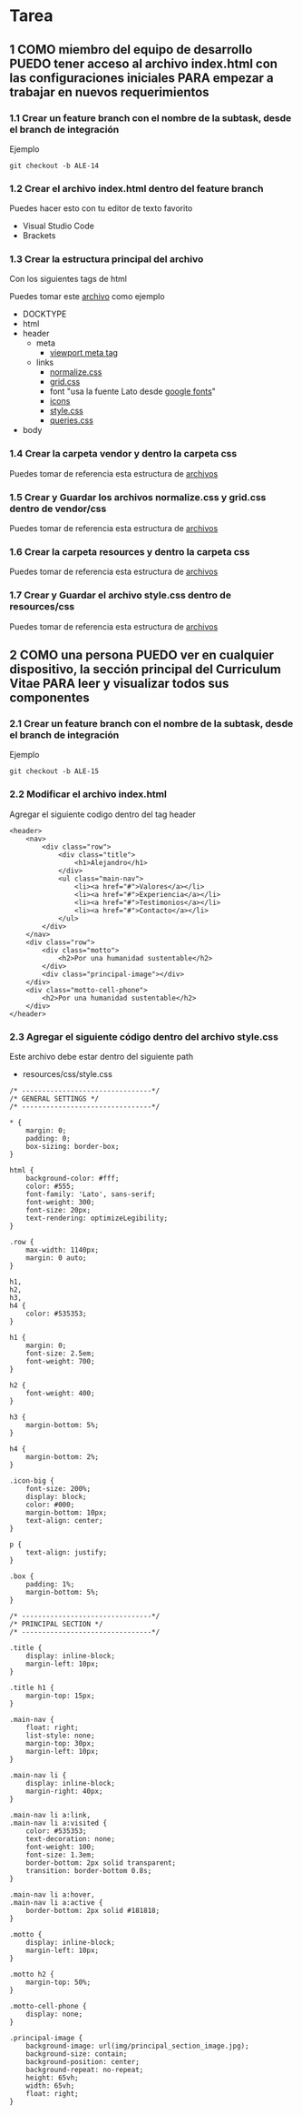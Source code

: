 # Tarea

## 1 COMO miembro del equipo de desarrollo PUEDO tener acceso al archivo index.html con las configuraciones iniciales PARA empezar a trabajar en nuevos requerimientos

### 1.1 Crear un feature branch con el nombre de la subtask, desde el branch de integración

Ejemplo

```
git checkout -b ALE-14
```

### 1.2 Crear el archivo index.html dentro del feature branch

Puedes hacer esto con tu editor de texto favorito

- Visual Studio Code
- Brackets

### 1.3 Crear la estructura principal del archivo

Con los siguientes tags de html

Puedes tomar este [archivo](https://github.com/alejandrobernalcollazos/abernal/blob/develop/index.html) como ejemplo

- DOCKTYPE
- html
- header
  - meta
    - [viewport meta tag](https://github.com/alejandrobernalcollazos/abernal/blob/develop/index.html)
  - links
    - [normalize.css](https://github.com/alejandrobernalcollazos/abernal/tree/develop/vendor/css)
    - [grid.css](https://github.com/alejandrobernalcollazos/abernal/tree/develop/vendor/css)
    - font "usa la fuente Lato desde [google fonts](https://fonts.google.com/)"
    - [icons](https://unpkg.com/ionicons@4.5.10-0/dist/css/ionicons.min.css)
    - [style.css](https://github.com/alejandrobernalcollazos/abernal/tree/develop/resources/css)
    - [queries.css](https://github.com/alejandrobernalcollazos/abernal/blob/develop/index.html)
- body

### 1.4 Crear la carpeta vendor y dentro la carpeta css

Puedes tomar de referencia esta estructura de [archivos](https://github.com/alejandrobernalcollazos/abernal/tree/develop)

### 1.5 Crear y Guardar los archivos normalize.css y grid.css dentro de vendor/css

Puedes tomar de referencia esta estructura de [archivos](https://github.com/alejandrobernalcollazos/abernal/tree/develop)

### 1.6 Crear la carpeta resources y dentro la carpeta css

Puedes tomar de referencia esta estructura de [archivos](https://github.com/alejandrobernalcollazos/abernal/tree/develop)

### 1.7 Crear y Guardar el archivo style.css dentro de resources/css

Puedes tomar de referencia esta estructura de [archivos](https://github.com/alejandrobernalcollazos/abernal/tree/develop)


## 2 COMO una persona PUEDO ver en cualquier dispositivo, la sección principal del Curriculum Vitae PARA leer y visualizar todos sus componentes

### 2.1 Crear un feature branch con el nombre de la subtask, desde el branch de integración

Ejemplo

```
git checkout -b ALE-15
```

### 2.2 Modificar el archivo index.html 

Agregar el siguiente codigo dentro del tag header

```
<header>
    <nav>
        <div class="row">
            <div class="title">
                <h1>Alejandro</h1>
            </div>
            <ul class="main-nav">
                <li><a href="#">Valores</a></li>
                <li><a href="#">Experiencia</a></li>
                <li><a href="#">Testimonios</a></li>
                <li><a href="#">Contacto</a></li>
            </ul>        
        </div>
    </nav>
    <div class="row">
        <div class="motto">
            <h2>Por una humanidad sustentable</h2>
        </div>
        <div class="principal-image"></div>
    </div>
    <div class="motto-cell-phone">
        <h2>Por una humanidad sustentable</h2>
    </div>
</header>
```

### 2.3 Agregar el siguiente código dentro del archivo style.css

Este archivo debe estar dentro del siguiente path

- resources/css/style.css

```
/* --------------------------------*/
/* GENERAL SETTINGS */
/* --------------------------------*/

* {
    margin: 0;
    padding: 0;
    box-sizing: border-box;
}

html {
    background-color: #fff;
    color: #555;
    font-family: 'Lato', sans-serif;
    font-weight: 300;
    font-size: 20px;
    text-rendering: optimizeLegibility;
}

.row {
    max-width: 1140px;
    margin: 0 auto;
}

h1,
h2,
h3,
h4 {
    color: #535353;
}

h1 {
    margin: 0;
    font-size: 2.5em;
    font-weight: 700;
}

h2 {
    font-weight: 400;
}

h3 {
    margin-bottom: 5%;
}

h4 {
    margin-bottom: 2%;
}

.icon-big {
    font-size: 200%;
    display: block;
    color: #000;
    margin-bottom: 10px;
    text-align: center;
}

p {
    text-align: justify;
}

.box {
    padding: 1%;
    margin-bottom: 5%;
}

/* --------------------------------*/
/* PRINCIPAL SECTION */
/* --------------------------------*/

.title {
    display: inline-block;
    margin-left: 10px;
}

.title h1 {
    margin-top: 15px;
}

.main-nav {
    float: right;
    list-style: none;
    margin-top: 30px;
    margin-left: 10px;
}

.main-nav li {
    display: inline-block;
    margin-right: 40px;
}

.main-nav li a:link,
.main-nav li a:visited {
    color: #535353;
    text-decoration: none;
    font-weight: 100;
    font-size: 1.3em;
    border-bottom: 2px solid transparent;
    transition: border-bottom 0.8s;
}

.main-nav li a:hover,
.main-nav li a:active {
    border-bottom: 2px solid #181818;
}

.motto {
    display: inline-block;
    margin-left: 10px;
}

.motto h2 {
    margin-top: 50%;
}

.motto-cell-phone {
    display: none;
}

.principal-image {
    background-image: url(img/principal_section_image.jpg);
    background-size: contain;
    background-position: center;
    background-repeat: no-repeat;
    height: 65vh;
    width: 65vh;
    float: right;
}
```
            
